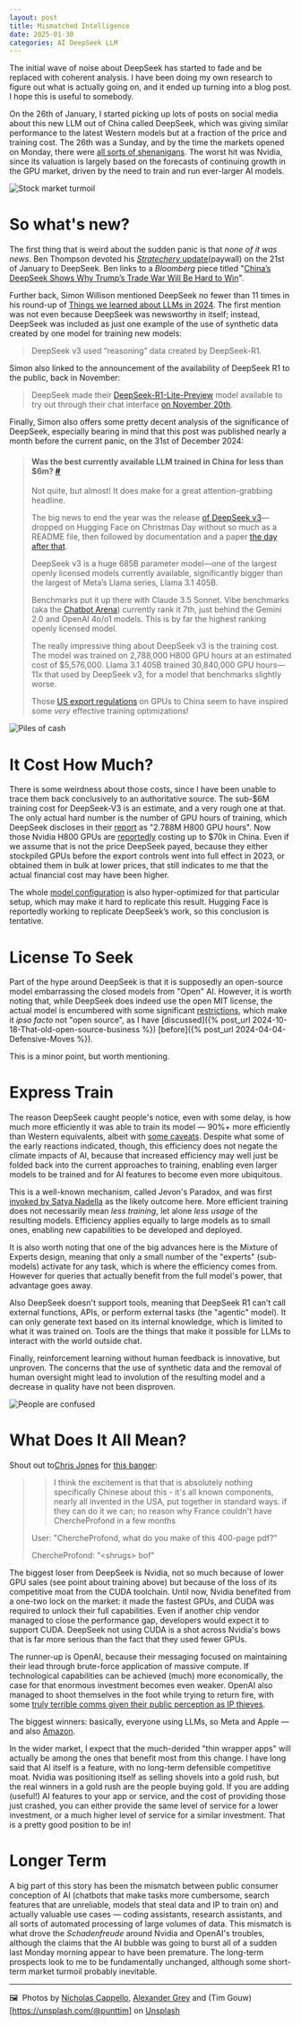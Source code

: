 ```yaml
---
layout: post
title: Mismatched Intelligence
date: 2025-01-30
categories: AI DeepSeek LLM
---
```


The initial wave of noise about DeepSeek has started to fade and be replaced with coherent analysis. I have been doing my own research to figure out what is actually going on, and it ended up turning into a blog post. I hope this is useful to somebody.

On the 26th of January, I started picking up lots of posts on social media about this new LLM out of China called DeepSeek, which was giving similar performance to the latest Western models but at a fraction of the price and training cost. The 26th was a Sunday, and by the time the markets opened on Monday, there were [all sorts of shenanigans](https://www.reuters.com/technology/chinas-deepseek-sets-off-ai-market-rout-2025-01-27/). The worst hit was Nvidia, since its valuation is largely based on the forecasts of continuing growth in the GPU market, driven by the need to train and run ever-larger AI models. 

![Stock market turmoil](/images/nicholas-cappello-Wb63zqJ5gnE-unsplash.jpg)

# So what's new?

The first thing that is weird about the sudden panic is that *none of it was news*. Ben Thompson devoted his [*Stratechery* update](https://stratechery.com/2025/stratechery-updates-deepseek-r1-deepseek-implications/)(paywall) on the 21st of January to DeepSeek. Ben links to a *Bloomberg* piece titled "[China’s DeepSeek Shows Why Trump’s Trade War Will Be Hard to Win](https://www.bloomberg.com/opinion/articles/2025-01-09/chinese-ai-deepseek-shows-why-trump-s-trade-war-will-be-hard-to-win)".

Further back, Simon Willison mentioned DeepSeek no fewer than 11 times in his round-up of [Things we learned about LLMs in 2024](https://simonwillison.net/2024/Dec/31/llms-in-2024/). The first mention was not even because DeepSeek was newsworthy in itself; instead, DeepSeek was included as just one example of the use of synthetic data created by one model for training new models:

> DeepSeek v3 used “reasoning” data created by DeepSeek-R1. 

Simon also linked to the announcement of the availability of DeepSeek R1 to the public, back in November:

> DeepSeek made their [DeepSeek-R1-Lite-Preview](https://api-docs.deepseek.com/news/news1120) model available to try out through their chat interface [on November 20th](https://x.com/deepseek_ai/status/1859200141355536422).

Finally, Simon also offers some pretty decent analysis of the significance of DeepSeek, especially bearing in mind that this post was published nearly a month before the current panic, on the 31st of December 2024:

> #### Was the best currently available LLM trained in China for less than $6m? [#](https://simonwillison.net/2024/Dec/31/llms-in-2024/#was-the-best-currently-available-llm-trained-in-china-for-less-than-6m-)
> 
> Not quite, but almost! It does make for a great attention-grabbing headline.
> 
> The big news to end the year was the release [of DeepSeek v3](https://simonwillison.net/2024/Dec/25/deepseek-v3/)—dropped on Hugging Face on Christmas Day without so much as a README file, then followed by documentation and a paper [the day after that](https://simonwillison.net/2024/Dec/26/deepseek-v3/).
> 
> DeepSeek v3 is a huge 685B parameter model—one of the largest openly licensed models currently available, significantly bigger than the largest of Meta’s Llama series, Llama 3.1 405B.
> 
> Benchmarks put it up there with Claude 3.5 Sonnet. Vibe benchmarks (aka the [Chatbot Arena](https://lmarena.ai/?leaderboard)) currently rank it 7th, just behind the Gemini 2.0 and OpenAI 4o/o1 models. This is by far the highest ranking openly licensed model.
> 
> The really impressive thing about DeepSeek v3 is the training cost. The model was trained on 2,788,000 H800 GPU hours at an estimated cost of $5,576,000. Llama 3.1 405B trained 30,840,000 GPU hours—11x that used by DeepSeek v3, for a model that benchmarks slightly worse.
> 
> Those [US export regulations](https://www.cnbc.com/2023/10/17/us-bans-export-of-more-ai-chips-including-nvidia-h800-to-china.html) on GPUs to China seem to have inspired some _very_ effective training optimizations!


![Piles of cash](/images/alexander-grey-8lnbXtxFGZw-unsplash.jpg)

# It Cost How Much?
There is some weirdness about those costs, since I have been unable to trace them back conclusively to an authoritative source. The sub-$6M training cost for DeepSeek-V3 is an estimate, and a very rough one at that. The only actual hard number is the number of GPU hours of training, which DeepSeek discloses in their [report](https://arxiv.org/html/2412.19437v1) as "2.788M H800 GPU hours". Now those Nvidia H800 GPUs are [reportedly](https://www.tomshardware.com/news/price-of-nvidia-compute-gpu-can-hit-70000-in-china) costing up to $70k in China. Even if we assume that is not the price DeepSeek payed, because they either stockpiled GPUs before the export controls went into full effect in 2023, or obtained them in bulk at lower prices, that still indicates to me that the actual financial cost may have been higher.

The whole [model configuration](https://thezvi.substack.com/i/153830656/run-model-run) is also hyper-optimized for that particular setup, which may make it hard to replicate this result. Hugging Face is reportedly working to replicate DeepSeek’s work, so this conclusion is tentative.

# License To Seek
Part of the hype around DeepSeek is that it is supposedly an open-source model embarrassing the closed models from "Open" AI. However, it is worth noting that, while DeepSeek does indeed use the open MIT license, the actual model is encumbered with some significant [restrictions](https://github.com/deepseek-ai/DeepSeek-LLM/blob/main/LICENSE-MODEL), which make it *ipso facto* not "open source", as I have [discussed]({% post_url 2024-10-18-That-old-open-source-business %}) [before]({% post_url 2024-04-04-Defensive-Moves %}).

This is a minor point, but worth mentioning.

# Express Train
The reason DeepSeek caught people's notice, even with some delay, is how much more efficiently it was able to train its model — 90%+ more efficiently than Western equivalents, albeit with [some caveats](https://www.linkedin.com/posts/azamat-omuraliev-b6241351_deepseek-model-is-incredible-but-the-6m-activity-7289691614036307970-KuC8/). Despite what some of the early reactions indicated, though, this efficiency does not negate the climate impacts of AI, because that increased efficiency may well just be folded back into the current approaches to training, enabling even larger models to be trained and for AI features to become even more ubiquitous.

This is a well-known mechanism, called Jevon's Paradox, and was first [invoked by Satya Nadella](https://www.geekwire.com/2025/microsoft-ceo-says-ai-use-will-skyrocket-with-more-efficiency-amid-craze-over-deepseek/) as the likely outcome here. More efficient training does not necessarily mean *less training*, let alone *less usage* of the resulting models. Efficiency applies equally to large models as to small ones, enabling new capabilities to be developed and deployed.

It is also worth noting that one of the big advances here is the Mixture of Experts design, meaning that only a small number of the "experts" (sub-models) activate for any task, which is where the efficiency comes from. However for queries that actually benefit from the full model's power, that advantage goes away.

Also DeepSeek doesn't support tools, meaning that DeepSeek R1 can’t call external functions, APIs, or perform external tasks (the "agentic" model). It can only generate text based on its internal knowledge, which is limited to what it was trained on. Tools are the things that make it possible for LLMs to interact with the world outside chat.

Finally, reinforcement learning without human feedback is innovative, but unproven. The concerns that the use of synthetic data and the removal of human oversight might lead to involution of the resulting model and a decrease in quality have not been disproven.

![People are confused](/images/tim-gouw-1K9T5YiZ2WU-unsplash.jpg)

# What Does It All Mean?
‪Shout out to[Chris Jones‬](‪@chrisjones1.bsky.social) for [this banger](https://bsky.app/profile/chrisjones1.bsky.social/post/3lgqmskoy7c2z):‬

> > I think the excitement is that that is absolutely nothing specifically Chinese about this - it's all known components, nearly all invented in the USA, put together in standard ways. if they can do it we can; no reason why France couldn't have ChercheProfond in a few months
> 
> User: "ChercheProfond, what do you make of this 400-page pdf?"
> 
> ChercheProfond: "\<shrugs\> bof"

The biggest loser from DeepSeek is Nvidia, not so much because of lower GPU sales (see point about training above) but because of the loss of its competitive moat from the CUDA toolchain. Until now, Nvidia benefited from a one-two lock on the market: it made the fastest GPUs, and CUDA was required to unlock their full capabilities. Even if another chip vendor managed to close the performance gap, developers would expect it to support CUDA. DeepSeek not using CUDA is a shot across Nvidia's bows that is far more serious than the fact that they used fewer GPUs.

The runner-up is OpenAI, because their messaging focused on maintaining their lead through brute-force application of massive compute. If technological capabilities can be achieved (much) more economically, the case for that enormous investment becomes even weaker. OpenAI also managed to shoot themselves in the foot while trying to return fire, with some [truly terrible comms given their public perception as IP thieves](https://www.404media.co/email/855bf870-82ce-4544-8776-2225627fa39d/). 

The biggest winners: basically, everyone using LLMs, so Meta and Apple — and also [Amazon](https://www.linkedin.com/feed/update/urn:li:activity:7290322104825139200/). 

In the wider market, I expect that the much-derided "thin wrapper apps" will actually be among the ones that benefit most from this change. I have long said that AI itself is a feature, with no long-term defensible competitive moat. Nvidia was positioning itself as selling shovels into a gold rush, but the real winners in a gold rush are the people buying gold. If you are adding (useful!) AI features to your app or service, and the cost of providing those just crashed, you can either provide the same level of service for a lower investment, or a much higher level of service for a similar investment. That is a pretty good position to be in!

# Longer Term
A big part of this story has been the mismatch between public consumer conception of AI (chatbots that make tasks more cumbersome, search features that are unreliable, models that steal data and IP to train on) and actually valuable use cases — coding assistants, research assistants, and all sorts of automated processing of large volumes of data. This mismatch is what drove the *Schadenfreude* around Nvidia and OpenAI's troubles, although the claims that the AI bubble was going to burst all of a sudden last Monday morning appear to have been premature. The long-term prospects look to me to be fundamentally unchanged, although some short-term market turmoil probably inevitable.


***

🖼️  Photos by [Nicholas Cappello](https://nicholas-cappello.com/), [Alexander Grey](http://www.pexels.com/@mccutcheon) and (Tim Gouw)[https://unsplash.com/@punttim] on [Unsplash](https://www.unsplash.com)
